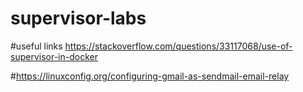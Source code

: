 # supervisor-labs

#useful links
https://stackoverflow.com/questions/33117068/use-of-supervisor-in-docker

#https://linuxconfig.org/configuring-gmail-as-sendmail-email-relay


